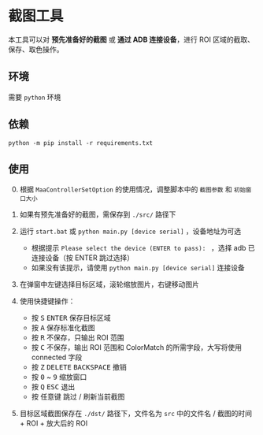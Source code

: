 # 截图工具

本工具可以对 **预先准备好的截图** 或 **通过 ADB 连接设备**，进行 ROI 区域的截取、保存、取色操作。

## 环境

需要 `python` 环境

## 依赖

```shell
python -m pip install -r requirements.txt
```

## 使用

0. 根据 `MaaControllerSetOption` 的使用情况，调整脚本中的 `截图参数` 和 `初始窗口大小`
1. 如果有预先准备好的截图，需保存到 `./src/` 路径下
2. 运行 `start.bat` 或 `python main.py [device serial]` ，设备地址为可选
    - 根据提示 `Please select the device (ENTER to pass): ` ，选择 adb 已连接设备（按 ENTER 跳过选择）
    - 如果没有该提示，请使用 `python main.py [device serial]` 连接设备
3. 在弹窗中左键选择目标区域，滚轮缩放图片，右键移动图片
4. 使用快捷键操作：
    - 按 <kbd>S</kbd> <kbd>ENTER</kbd> 保存目标区域
    - 按 <kbd>A</kbd> 保存标准化截图
    - 按 <kbd>R</kbd> 不保存，只输出 ROI 范围
    - 按 <kbd>C</kbd> 不保存，输出 ROI 范围和 ColorMatch 的所需字段，大写将使用 connected 字段
    - 按 <kbd>Z</kbd> <kbd>DELETE</kbd> <kbd>BACKSPACE</kbd> 撤销
    - 按 <kbd>0</kbd> ~ <kbd>9</kbd> 缩放窗口
    - 按 <kbd>Q</kbd> <kbd>ESC</kbd> 退出
    - 按 <kbd>任意键</kbd> 跳过 / 刷新当前截图

5. 目标区域截图保存在 `./dst/` 路径下，文件名为 `src` 中的文件名 / 截图的时间 + ROI + 放大后的 ROI
